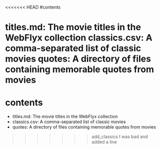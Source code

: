 <<<<<<< HEAD
#contents

titles.md: The movie titles in the WebFlyx collection
classics.csv: A comma-separated list of classic movies
quotes: A directory of files containing memorable quotes from movies
=======
# contents

- titles.md: The movie titles in the WebFlyx collection
- classics.csv: A comma-separated list of classic movies
- quotes: A directory of files containing memorable quotes from movies


>>>>>>> add_classics
I was bad and added a line

